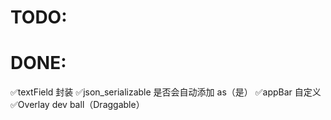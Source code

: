 # TODO:

# DONE:
✅textField 封装
✅json_serializable 是否会自动添加 as（是）
✅appBar 自定义
✅Overlay dev ball（Draggable）




